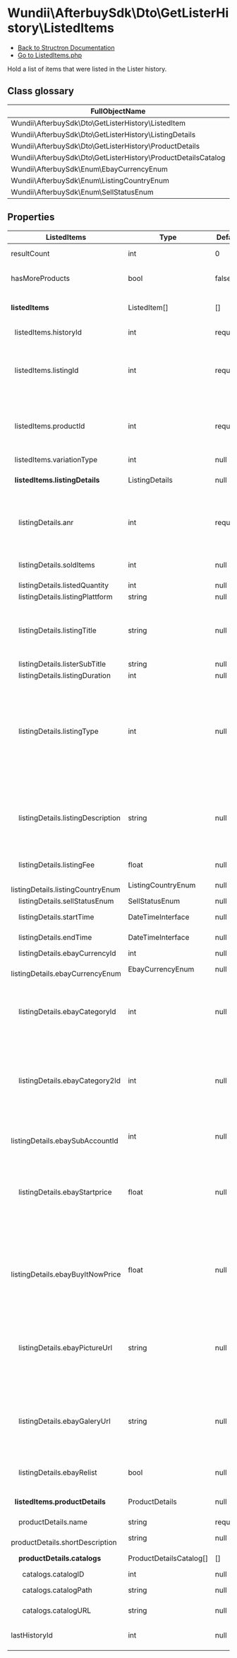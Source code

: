 # Wundii\AfterbuySdk\Dto\GetListerHistory\ListedItems
- [Back to Structron Documentation](./../_Structron.md)
- [Go to ListedItems.php](./../../src/Dto/GetListerHistory/ListedItems.php)

Hold a list of items that were listed in the Lister history.

## Class glossary
| FullObjectName | Object |
| -------------- | ------ |
| Wundii\AfterbuySdk\Dto\GetListerHistory\ListedItem | ListedItem |
| Wundii\AfterbuySdk\Dto\GetListerHistory\ListingDetails | ListingDetails |
| Wundii\AfterbuySdk\Dto\GetListerHistory\ProductDetails | ProductDetails |
| Wundii\AfterbuySdk\Dto\GetListerHistory\ProductDetailsCatalog | ProductDetailsCatalog |
| Wundii\AfterbuySdk\Enum\EbayCurrencyEnum | EbayCurrencyEnum |
| Wundii\AfterbuySdk\Enum\ListingCountryEnum | ListingCountryEnum |
| Wundii\AfterbuySdk\Enum\SellStatusEnum | SellStatusEnum |

## Properties
| ListedItems                                     | Type                    | Default  | Description                                                                                                                                                                                           |
| ----------------------------------------------- | ----------------------- | -------- | ----------------------------------------------------------------------------------------------------------------------------------------------------------------------------------------------------- |
| resultCount                                     | int                     | 0        | The total number of results                                                                                                                                                                           |
| hasMoreProducts                                 | bool                    | false    | Indicates whether there are any other results                                                                                                                                                         |
| **listedItems**                                 | ListedItem[]            | []       | A list of items that were listed in the Lister history                                                                                                                                                |
| &nbsp; listedItems.historyId                    | int                     | required | Internal Afterbuy ID of the history entry                                                                                                                                                             |
| &nbsp; listedItems.listingId                    | int                     | required | Item number. This article number is assigned after creating a listing on the respective platform                                                                                                      |
| &nbsp; listedItems.productId                    | int                     | required | Item number. This article number is assigned after creating a listing on the respective platform                                                                                                      |
| &nbsp; listedItems.variationType                | int                     | null     |                                                                                                                                                                                                       |
| **&nbsp; listedItems.listingDetails**           | ListingDetails          | null     | Container with details concerning the listing                                                                                                                                                         |
| &nbsp; &nbsp; listingDetails.anr                | int                     | required | Item number. This article number is assigned after creating a listing on the respective platform                                                                                                      |
| &nbsp; &nbsp; listingDetails.soldItems          | int                     | null     | Number of items already sold for this listing                                                                                                                                                         |
| &nbsp; &nbsp; listingDetails.listedQuantity     | int                     | null     | Listed quantity                                                                                                                                                                                       |
| &nbsp; &nbsp; listingDetails.listingPlattform   | string                  | null     | Listing platform                                                                                                                                                                                      |
| &nbsp; &nbsp; listingDetails.listingTitle       | string                  | null     | Item title. If ListerArticle has already been deleted, the 'ListingTitle' will be displayed as empty                                                                                                  |
| &nbsp; &nbsp; listingDetails.listerSubTitle     | string                  | null     |                                                                                                                                                                                                       |
| &nbsp; &nbsp; listingDetails.listingDuration    | int                     | null     | Duration in days                                                                                                                                                                                      |
| &nbsp; &nbsp; listingDetails.listingType        | int                     | null     | Auction type<br> Possible values:<br> eBay: 1 - Auktion, 2 - PowerAuktion, 7 - eBayStore, 9 - SofortKauf<br> Azubo: 1 - Auktion, 9 - FixKauf<br> elimbo: 0 - Festpreis<br> Escout24: 0 - Keine Angabe |
| &nbsp; &nbsp; listingDetails.listingDescription | string                  | null     | Description of the item. If the ListerArticle has already been deleted, the 'ListingDescription' will be displayed as empty                                                                           |
| &nbsp; &nbsp; listingDetails.listingFee         | float                   | null     | Listing costs of the respective platform                                                                                                                                                              |
| &nbsp; &nbsp; listingDetails.listingCountryEnum | ListingCountryEnum      | null     |                                                                                                                                                                                                       |
| &nbsp; &nbsp; listingDetails.sellStatusEnum     | SellStatusEnum          | null     | Selling status                                                                                                                                                                                        |
| &nbsp; &nbsp; listingDetails.startTime          | DateTimeInterface       | null     | Start time of the article                                                                                                                                                                             |
| &nbsp; &nbsp; listingDetails.endTime            | DateTimeInterface       | null     | End time of the article                                                                                                                                                                               |
| &nbsp; &nbsp; listingDetails.ebayCurrencyId     | int                     | null     |                                                                                                                                                                                                       |
| &nbsp; &nbsp; listingDetails.ebayCurrencyEnum   | EbayCurrencyEnum        | null     |                                                                                                                                                                                                       |
| &nbsp; &nbsp; listingDetails.ebayCategoryId     | int                     | null     | eBay category. If ListerItem has already been deleted, the 'eBayCategoryID' will be displayed as empty                                                                                                |
| &nbsp; &nbsp; listingDetails.ebayCategory2Id    | int                     | null     | Second eBay category. If the ListerItem has already been deleted, the 'eBayCategory2ID' will be displayed as empty                                                                                    |
| &nbsp; &nbsp; listingDetails.ebaySubAccountId   | int                     | null     | SubAccountID of the account that the listing was created with                                                                                                                                         |
| &nbsp; &nbsp; listingDetails.ebayStartprice     | float                   | null     | eBay starting price of the item. If ListerArticle has already been deleted, the 'eBayStartprice' will be displayed as empty                                                                           |
| &nbsp; &nbsp; listingDetails.ebayBuyItNowPrice  | float                   | null     | eBay SofortKaufpreis of the item. If ListerArticle has already been deleted, the 'eBayBuyItNowPrice' will be displayed as empty                                                                       |
| &nbsp; &nbsp; listingDetails.ebayPictureUrl     | string                  | null     | eBay SofortKaufpreis of the item. If ListerArticle has already been deleted, the 'eBayPictureURL' will not be returned                                                                                |
| &nbsp; &nbsp; listingDetails.ebayGaleryUrl      | string                  | null     | eBay SofortKaufpreis of the item. If ListerArticle has already been deleted, the 'eBayGaleryURL' will not be returned                                                                                 |
| &nbsp; &nbsp; listingDetails.ebayRelist         | bool                    | null     | Indicates whether the item is an eBay relist                                                                                                                                                          |
| **&nbsp; listedItems.productDetails**           | ProductDetails          | null     | Container with product details for the listing                                                                                                                                                        |
| &nbsp; &nbsp; productDetails.name               | string                  | required | Stammartikel name                                                                                                                                                                                     |
| &nbsp; &nbsp; productDetails.shortDescription   | string                  | null     | Short description of the Stammartikel                                                                                                                                                                 |
| **&nbsp; &nbsp; productDetails.catalogs**       | ProductDetailsCatalog[] | []       | Container with shop catalogs                                                                                                                                                                          |
| &nbsp; &nbsp; &nbsp; catalogs.catalogID         | int                     | null     | Afterbuy CatalogID                                                                                                                                                                                    |
| &nbsp; &nbsp; &nbsp; catalogs.catalogPath       | string                  | null     | Afterbuy catalog Path                                                                                                                                                                                 |
| &nbsp; &nbsp; &nbsp; catalogs.catalogURL        | string                  | null     | Afterbuy catalog URL                                                                                                                                                                                  |
| lastHistoryId                                   | int                     | null     | The ID of the last history entry, used for pagination                                                                                                                                                 |
